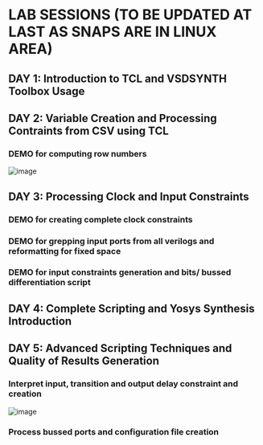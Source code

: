 # LAB SESSIONS (TO BE UPDATED AT LAST AS SNAPS ARE IN LINUX AREA)

## DAY 1: Introduction to TCL and VSDSYNTH Toolbox Usage


## DAY 2: Variable Creation and Processing Contraints from CSV using TCL
### DEMO for computing row numbers
![image](https://github.com/user-attachments/assets/e44f8b52-16e8-4b3f-a5d3-3590e66bc571)

## DAY 3: Processing Clock and Input Constraints
### DEMO for creating complete clock constraints

### DEMO for grepping input ports from all verilogs and reformatting for fixed space

### DEMO for input constraints generation and bits/ bussed differentiation script

## DAY 4: Complete Scripting and Yosys Synthesis Introduction

## DAY 5: Advanced Scripting Techniques and Quality of Results Generation

### Interpret input, transition and output delay constraint and creation
![image](https://github.com/user-attachments/assets/421bb310-55a2-4a20-8602-7642c5773bd2)

### Process bussed ports and configuration file creation

